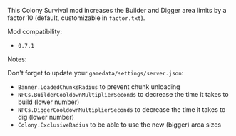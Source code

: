 This Colony Survival mod increases the Builder and Digger area limits by a factor 10 (default, customizable in `factor.txt`).

Mod compatibility:   

- `0.7.1`

Notes:

Don't forget to update your `gamedata/settings/server.json`:

- `Banner.LoadedChunksRadius` to prevent chunk unloading
- `NPCs.BuilderCooldownMultiplierSeconds` to decrease the time it takes to build (lower number)
- `NPCs.DiggerCooldownMultiplierSeconds` to decrease the time it takes to dig (lower number)
- `Colony.ExclusiveRadius` to be able to use the new (bigger) area sizes